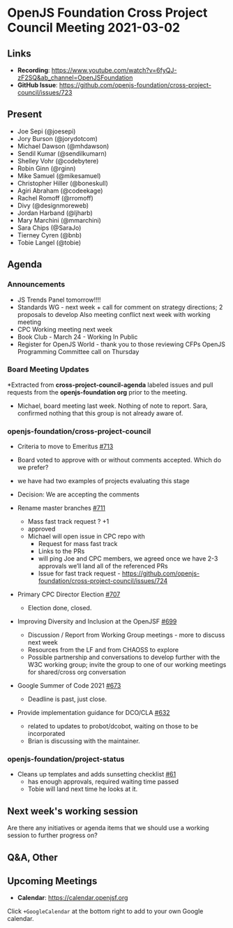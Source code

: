 # OpenJS Foundation Cross Project Council Meeting 2021-03-02

## Links

* **Recording**: https://www.youtube.com/watch?v=6fyQJ-zF2SQ&ab_channel=OpenJSFoundation
* **GitHub Issue**: https://github.com/openjs-foundation/cross-project-council/issues/723

## Present

* Joe Sepi (@joesepi)
* Jory Burson (@jorydotcom)
* Michael Dawson (@mhdawson)
* Sendil Kumar (@sendilkumarn)
* Shelley Vohr (@codebytere)
* Robin Ginn (@rginn)
* Mike Samuel (@mikesamuel)
* Christopher Hiller (@boneskull)
* Agiri Abraham (@codeekage)
* Rachel Romoff (@rromoff)
* Divy (@designmoreweb)
* Jordan Harband (@ljharb)
* Mary Marchini (@mmarchini)
* Sara Chips (@SaraJo)
* Tierney Cyren (@bnb)
*  Tobie Langel (@tobie)

## Agenda

### Announcements

* JS Trends Panel tomorrow!!!!
* Standards WG - next week + call for comment on strategy directions; 2 proposals to develop
Also meeting conflict next week with working meeting
* CPC Working meeting next week
* Book Club - March 24 - Working In Public
* Register for OpenJS World - thank you to those reviewing CFPs
OpenJS Programming Committee call on Thursday

### Board Meeting Updates
 
*Extracted from **cross-project-council-agenda** labeled issues and pull requests from the **openjs-foundation org** prior to the meeting.
  * Michael, board meeting last week. Nothing of note to report. Sara, confirmed nothing
    that this group is not already aware of.

### openjs-foundation/cross-project-council

* Criteria to move to Emeritus [#713](https://github.com/openjs-foundation/cross-project-council/issues/713)

* Board voted to approve with or without comments accepted. Which do we prefer?
* we have had two examples of projects evaluating this stage
* Decision: We are accepting the comments 

* Rename master branches [#711](https://github.com/openjs-foundation/cross-project-council/issues/711)
  * Mass fast track request ?  +1
  * approved  
  * Michael will open issue in CPC repo with
    * Request for mass fast track
    * Links to the PRs
    * will ping Joe and CPC members, we agreed once we have 2-3 approvals we’ll
      land all of the referenced PRs
    * Issue for fast track request - https://github.com/openjs-foundation/cross-project-council/issues/724

* Primary CPC Director Election [#707](https://github.com/openjs-foundation/cross-project-council/issues/707)
  * Election done, closed.

* Improving Diversity and Inclusion at the OpenJSF [#699](https://github.com/openjs-foundation/cross-project-council/issues/699)

  * Discussion / Report from Working Group meetings - more to discuss next week
  * Resources from the LF and from CHAOSS to explore
  * Possible partnership and conversations to develop further with the W3C working group; invite the group to one of our working meetings for shared/cross org conversation

* Google Summer of Code 2021 [#673](https://github.com/openjs-foundation/cross-project-council/issues/673)
  * Deadline is past, just close.

* Provide implementation guidance for DCO/CLA [#632](https://github.com/openjs-foundation/cross-project-council/issues/632)
  * related to updates to probot/dcobot, waiting on those to be incorporated
  * Brian is discussing with the maintainer.

### openjs-foundation/project-status

* Cleans up templates and adds sunsetting checklist [#61](https://github.com/openjs-foundation/project-status/pull/61)
  * has enough approvals, required waiting time passed
  * Tobie will land next time he looks at it.

## Next week's working session

Are there any initiatives or agenda items that we should use a working session to further progress on?

## Q&A, Other

## Upcoming Meetings

* **Calendar**: https://calendar.openjsf.org

Click `+GoogleCalendar` at the bottom right to add to your own Google calendar.
